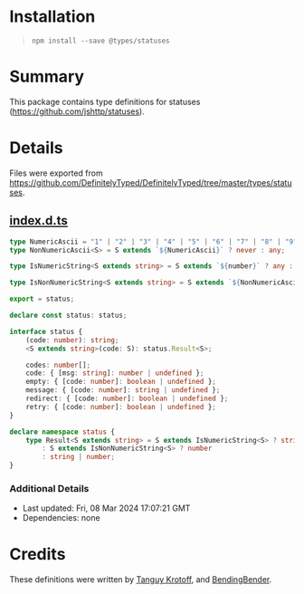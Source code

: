 # Installation
> `npm install --save @types/statuses`

# Summary
This package contains type definitions for statuses (https://github.com/jshttp/statuses).

# Details
Files were exported from https://github.com/DefinitelyTyped/DefinitelyTyped/tree/master/types/statuses.
## [index.d.ts](https://github.com/DefinitelyTyped/DefinitelyTyped/tree/master/types/statuses/index.d.ts)
````ts
type NumericAscii = "1" | "2" | "3" | "4" | "5" | "6" | "7" | "8" | "9" | "0";
type NonNumericAscii<S> = S extends `${NumericAscii}` ? never : any;

type IsNumericString<S extends string> = S extends `${number}` ? any : never;

type IsNonNumericString<S extends string> = S extends `${NonNumericAscii<S>}${infer _}` ? any : never;

export = status;

declare const status: status;

interface status {
    (code: number): string;
    <S extends string>(code: S): status.Result<S>;

    codes: number[];
    code: { [msg: string]: number | undefined };
    empty: { [code: number]: boolean | undefined };
    message: { [code: number]: string | undefined };
    redirect: { [code: number]: boolean | undefined };
    retry: { [code: number]: boolean | undefined };
}

declare namespace status {
    type Result<S extends string> = S extends IsNumericString<S> ? string
        : S extends IsNonNumericString<S> ? number
        : string | number;
}

````

### Additional Details
 * Last updated: Fri, 08 Mar 2024 17:07:21 GMT
 * Dependencies: none

# Credits
These definitions were written by [Tanguy Krotoff](https://github.com/tkrotoff), and [BendingBender](https://github.com/BendingBender).
